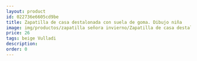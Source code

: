 ```yaml
---
layout: product
id: 022736e6605cd9be
title: Zapatilla de casa destalonada con suela de goma. Dibujo niña
image: img/productos/zapatilla señora invierno/Zapatilla de casa destalonada con suela de goma. Dibujo niña=26=beige Vulladi.webp
price: 26
tags: beige Vulladi
description: 
order: 0
---
```

